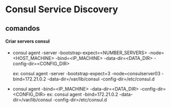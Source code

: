 # Consul Service Discovery

## comandos

#### Criar servers consul 
- consul agent -server -bootstrap-expect=<NUMBER_SERVERS> -node=<HOST_MACHINE> -bind=<IP_MACHINE> -data-dir=<DATA_DIR> -config-dir=<CONFIG_DIR>
    
    ex: consul agent -server -bootstrap-expect=3 -node=consulserver03 -bind=172.21.0.2 -data-dir=/var/lib/consul -config-dir=/etc/consul.d

- consul agent -bind=<IP_MACHINE> -data-dir=<DATA_DIR> -config-dir=<CONFIG_DIR>
    ex: consul agent -bind=172.21.0.2 -data-dir=/var/lib/consul -config-dir=/etc/consul.d
